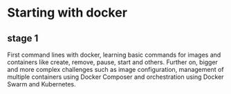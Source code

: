 # Starting with docker 

## stage 1

First command lines with docker, learning basic commands for images and containers like create, remove, pause, start and others. Further on, bigger and more complex challenges such as image configuration, management of multiple containers using Docker Composer and orchestration using Docker Swarm
and Kubernetes.
